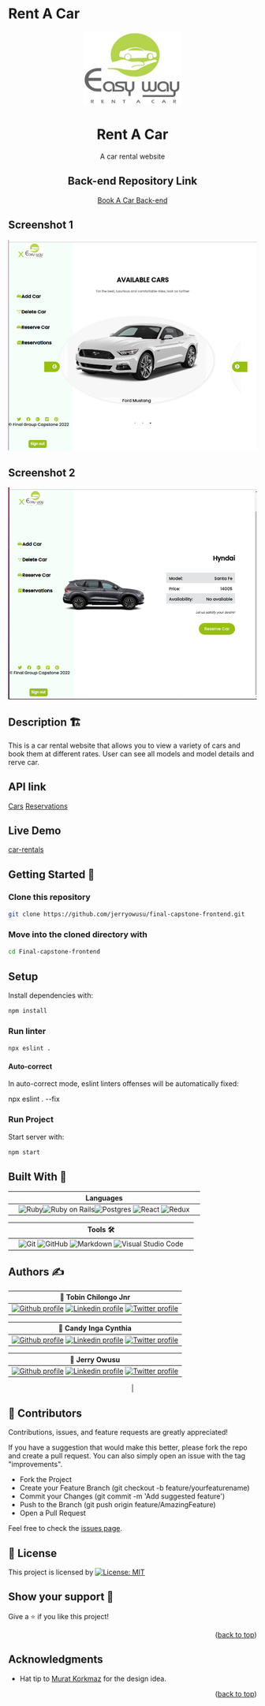 # Rent A Car

<div id="top"></div>
<!-- PROJECT LOGO -->
<div align="center">
  <a href="https://github.com/jerryowusu/final-capstone-frontend">
    <img src="src/assets/images/car_booking_logo.jpg" alt="Logo" width="200" height="150">
  </a>

  <h1 align="center">Rent A Car </h1>

  <p align="center">
    A car rental website
    <br />

## Back-end Repository Link
<a href="https://github.com/Tobinchilongo/Final-Capstone-BackEnd.git">Book A Car Back-end</a>

</div>


##  Screenshot 1

![home](src/assets/images/home.png)

## Screenshot 2
![car details](src/assets/images/car_details.png)


## Description 🏗️

This is a car rental website that allows you to view a variety of cars and book them at different rates. User can see all models and model details and rerve car.

## API link

[Cars](https://agile-peak-14047.herokuapp.com/api/v1/cars)
[Reservations](https://agile-peak-14047.herokuapp.com/api/v1/reservation)
## Live Demo

[car-rentals](https://jcar-rentals.herokuapp.com/)

## Getting Started 🏁

### Clone this repository

```bash
git clone https://github.com/jerryowusu/final-capstone-frontend.git
```
### Move into the cloned directory with

  ```bash
  cd Final-capstone-frontend
  ```

## Setup

Install dependencies with:

  ```bash
  npm install
  ```

### Run linter

```bash
npx eslint .
```

#### Auto-correct

In auto-correct mode, eslint linters offenses will be automatically fixed:

npx eslint . --fix

### Run Project

Start server with:

```bash
npm start
```

## Built With 🔨
<div align="center">

|| Languages ||
|-|-------------|-|
||![Ruby](https://img.shields.io/badge/-Ruby-000000?style=flat&logo=ruby&logoColor=red)![Ruby on Rails](https://img.shields.io/badge/-Ruby_on_Rails-000000?style=flat&logo=ruby-on-rails&logoColor=blue)![Postgres](https://img.shields.io/badge/postgres-%23316192.svg?style=for-the-badge&logo=postgresql&logoColor=white) ![React](https://img.shields.io/badge/react-%2320232a.svg?style=for-the-badge&logo=react&logoColor=%2361DAFB) ![Redux](https://img.shields.io/badge/redux-%23593d88.svg?style=for-the-badge&logo=redux&logoColor=white)||

</div>

<div align="center">

||Tools 🛠️||
|-|-------------|-|
||![Git](https://img.shields.io/badge/git-%23F05033.svg?style=for-the-badge&logo=git&logoColor=white)  ![GitHub](https://img.shields.io/badge/github-%23121011.svg?style=for-the-badge&logo=github&logoColor=white)   ![Markdown](https://img.shields.io/badge/markdown-%23000000.svg?style=for-the-badge&logo=markdown&logoColor=white)  ![Visual Studio Code](https://img.shields.io/badge/Visual%20Studio%20Code-0078d7.svg?style=for-the-badge&logo=visual-studio-code&logoColor=white)||
</div>

## Authors ✍️
<div align="center">

| 👤 Tobin Chilongo Jnr|
|---|
| <a target="_blank" href="https://github.com/Tobinchilongo"><img src="https://img.shields.io/badge/github-%23121011.svg?style=for-the-badge&logo=github&logoColor=white" alt="Github profile"></a>  <a target="_blank" href="https://www.linkedin.com/in/tobin-chilongo-a6736415a/"><img src="https://img.shields.io/badge/-LinkedIn-0077b5?style=for-the-badge&logo=LinkedIn&logoColor=white" alt="Linkedin profile"></a> <a target="_blank" href="https://twitter.com/Tobin_Official"><img src="https://img.shields.io/badge/-Twitter-1DA1F2?style=for-the-badge&logo=Twitter&logoColor=white" alt="Twitter profile"></a>

| 👤 Candy Inga Cynthia  |
|---|
| <a target="_blank" href="https://github.com/cynthiainga"><img src="https://img.shields.io/badge/github-%23121011.svg?style=for-the-badge&logo=github&logoColor=white" alt="Github profile"></a>  <a target="_blank" href="https://www.linkedin.com/in/cynthia-inga/"><img src="https://img.shields.io/badge/-LinkedIn-0077b5?style=for-the-badge&logo=LinkedIn&logoColor=white" alt="Linkedin profile"></a> <a target="_blank" href="https://twitter.com/CynthiaInga_C"><img src="https://img.shields.io/badge/-Twitter-1DA1F2?style=for-the-badge&logo=Twitter&logoColor=white" alt="Twitter profile"></a>

| 👤 Jerry Owusu |
|---|
| <a target="_blank" href="https://github.com/jerryowusu"><img src="https://img.shields.io/badge/github-%23121011.svg?style=for-the-badge&logo=github&logoColor=white" alt="Github profile"></a>  <a target="_blank" href="https://linkedin.com/in/jerry-owusu"><img src="https://img.shields.io/badge/-LinkedIn-0077b5?style=for-the-badge&logo=LinkedIn&logoColor=white" alt="Linkedin profile"></a> <a target="_blank" href="https://twitter.com/JerryOwusu"><img src="https://img.shields.io/badge/-Twitter-1DA1F2?style=for-the-badge&logo=Twitter&logoColor=white" alt="Twitter profile"></a>
|

</div>


## 🤝 Contributors

Contributions, issues, and feature requests are greatly appreciated!

If you have a suggestion that would make this better, please fork the repo and create a pull request. You can also simply open an issue with the tag "improvements".

- Fork the Project
- Create your Feature Branch (git checkout -b feature/yourfeaturename)
- Commit your Changes (git commit -m 'Add suggested feature')
- Push to the Branch (git push origin feature/AmazingFeature)
- Open a Pull Request

Feel free to check the [issues page](https://github.com/jerryowusu/final-capstone-frontend/issues).


## 📝 License

This project is licensed by [![License: MIT](https://img.shields.io/badge/License-MIT-yellow.svg)](LICENSE)

## Show your support 💪
Give a ⭐️ if you like this project!

<p align="right">(<a href="#top">back to top</a>)</p>

## Acknowledgments

- Hat tip to [Murat Korkmaz](https://www.behance.net/gallery/26425031/Vespa-Responsive-Redesign/modules/173005583) for the design idea.

<p align="right">(<a href="#top">back to top</a>)</p>